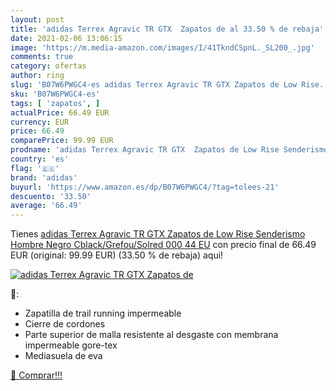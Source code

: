 ```yaml
---
layout: post
title: 'adidas Terrex Agravic TR GTX  Zapatos de al 33.50 % de rebaja'
date: 2021-02-06 13:06:15
image: 'https://m.media-amazon.com/images/I/41TkndCSpnL._SL200_.jpg'
comments: true
category: ofertas
author: ring
slug: 'B07W6PWGC4-es adidas Terrex Agravic TR GTX Zapatos de Low Rise...'
sku: 'B07W6PWGC4-es'
tags: [ 'zapatos', ]
actualPrice: 66.49 EUR
currency: EUR
price: 66.49
comparePrice: 99.99 EUR
prodname: 'adidas Terrex Agravic TR GTX  Zapatos de Low Rise Senderismo Hombre  Negro  Cblack/Grefou/Solred 000   44 EU'
country: 'es'
flag: '🇪🇸'
brand: 'adidas'
buyurl: 'https://www.amazon.es/dp/B07W6PWGC4/?tag=tolees-21'
descuento: '33.50'
average: '66.49'
---
```


Tienes [adidas Terrex Agravic TR GTX  Zapatos de Low Rise Senderismo Hombre  Negro  Cblack/Grefou/Solred 000   44 EU](https://www.amazon.es/dp/B07W6PWGC4/?tag=tolees-21) con precio final de  66.49 EUR (original: 99.99 EUR) (33.50 %  de rebaja) aqui!

[![adidas Terrex Agravic TR GTX  Zapatos de](https://m.media-amazon.com/images/I/41TkndCSpnL._SL200_.jpg)](https://www.amazon.es/dp/B07W6PWGC4/?tag=tolees-21)

🔎:

- Zapatilla de trail running impermeable
- Cierre de cordones
- Parte superior de malla resistente al desgaste con membrana impermeable gore-tex
- Mediasuela de eva

[🛒 Comprar!!!](https://www.amazon.es/dp/B07W6PWGC4/?tag=tolees-21)

